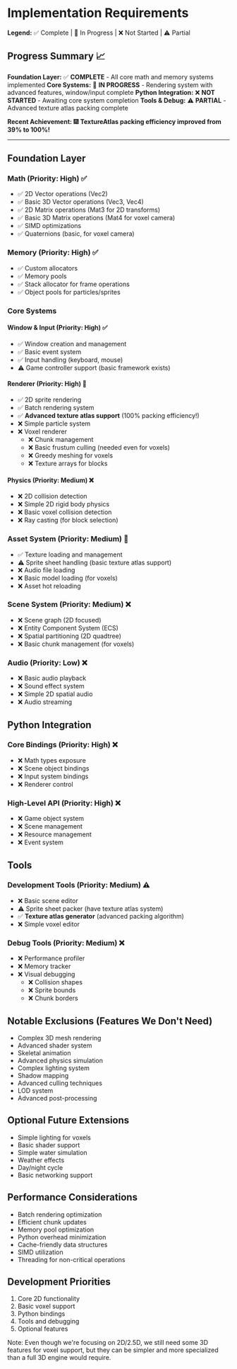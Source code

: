 # Implementation Requirements

**Legend:** ✅ Complete | 🚧 In Progress | ❌ Not Started | ⚠️ Partial

## Progress Summary 📈

**Foundation Layer:** ✅ **COMPLETE** - All core math and memory systems implemented
**Core Systems:** 🚧 **IN PROGRESS** - Rendering system with advanced features, window/input complete
**Python Integration:** ❌ **NOT STARTED** - Awaiting core system completion
**Tools & Debug:** ⚠️ **PARTIAL** - Advanced texture atlas packing complete

**Recent Achievement:** 🎆 **TextureAtlas packing efficiency improved from 39% to 100%!**

---

## Foundation Layer

### Math (Priority: High) ✅
- ✅ 2D Vector operations (Vec2)
- ✅ Basic 3D Vector operations (Vec3, Vec4) 
- ✅ 2D Matrix operations (Mat3 for 2D transforms)
- ✅ Basic 3D Matrix operations (Mat4 for voxel camera)
- ✅ SIMD optimizations
- ✅ Quaternions (basic, for voxel camera)

### Memory (Priority: High) ✅
- ✅ Custom allocators
- ✅ Memory pools
- ✅ Stack allocator for frame operations
- ✅ Object pools for particles/sprites

### Core Systems

#### Window & Input (Priority: High) ✅
- ✅ Window creation and management
- ✅ Basic event system
- ✅ Input handling (keyboard, mouse)
- ⚠️ Game controller support (basic framework exists)

#### Renderer (Priority: High) 🚧
- ✅ 2D sprite rendering
- ✅ Batch rendering system
- ✅ **Advanced texture atlas support** (100% packing efficiency!)
- ❌ Simple particle system
- ❌ Voxel renderer
  - ❌ Chunk management
  - ❌ Basic frustum culling (needed even for voxels)
  - ❌ Greedy meshing for voxels
  - ❌ Texture arrays for blocks

#### Physics (Priority: Medium) ❌
- ❌ 2D collision detection
- ❌ Simple 2D rigid body physics
- ❌ Basic voxel collision detection
- ❌ Ray casting (for block selection)

### Asset System (Priority: Medium) 🚧
- ✅ Texture loading and management
- ⚠️ Sprite sheet handling (basic texture atlas support)
- ❌ Audio file loading
- ❌ Basic model loading (for voxels)
- ❌ Asset hot reloading

### Scene System (Priority: Medium) ❌
- ❌ Scene graph (2D focused)
- ❌ Entity Component System (ECS)
- ❌ Spatial partitioning (2D quadtree)
- ❌ Basic chunk management (for voxels)

### Audio (Priority: Low) ❌
- ❌ Basic audio playback
- ❌ Sound effect system
- ❌ Simple 2D spatial audio
- ❌ Audio streaming

## Python Integration

### Core Bindings (Priority: High) ❌
- ❌ Math types exposure
- ❌ Scene object bindings
- ❌ Input system bindings
- ❌ Renderer control

### High-Level API (Priority: High) ❌
- ❌ Game object system
- ❌ Scene management
- ❌ Resource management
- ❌ Event system

## Tools

### Development Tools (Priority: Medium) ⚠️
- ❌ Basic scene editor
- ⚠️ Sprite sheet packer (have texture atlas system)
- ✅ **Texture atlas generator** (advanced packing algorithm)
- ❌ Simple voxel editor

### Debug Tools (Priority: Medium) ❌
- ❌ Performance profiler
- ❌ Memory tracker
- ❌ Visual debugging
  - ❌ Collision shapes
  - ❌ Sprite bounds
  - ❌ Chunk borders

## Notable Exclusions (Features We Don't Need)
- Complex 3D mesh rendering
- Advanced shader system
- Skeletal animation
- Advanced physics simulation
- Complex lighting system
- Shadow mapping
- Advanced culling techniques
- LOD system
- Advanced post-processing

## Optional Future Extensions
- Simple lighting for voxels
- Basic shader support
- Simple water simulation
- Weather effects
- Day/night cycle
- Basic networking support

## Performance Considerations
- Batch rendering optimization
- Efficient chunk updates
- Memory pool optimization
- Python overhead minimization
- Cache-friendly data structures
- SIMD utilization
- Threading for non-critical operations

## Development Priorities
1. Core 2D functionality
2. Basic voxel support
3. Python bindings
4. Tools and debugging
5. Optional features

Note: Even though we're focusing on 2D/2.5D, we still need some 3D features for voxel support, but they can be simpler and more specialized than a full 3D engine would require.